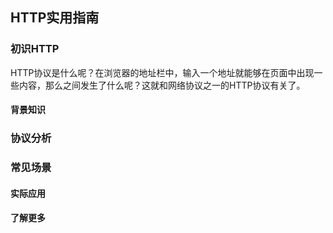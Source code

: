 ## HTTP实用指南

### 初识HTTP

HTTP协议是什么呢？在浏览器的地址栏中，输入一个地址就能够在页面中出现一些内容，那么之间发生了什么呢？这就和网络协议之一的HTTP协议有关了。

#### 背景知识







### 协议分析





### 常见场景



#### 实际应用



#### 了解更多

